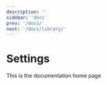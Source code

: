 ```yaml
---
description: ''
sidebar: 'docs'
prev: '/docs/'
next: '/docs/library/'
---
```


# Settings

This is the documentation home page